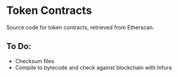 # Token Contracts
Source code for token contracts, retrieved from Etherscan.

## To Do:
- Checksum files
- Compile to bytecode and check against blockchain with Infura 
